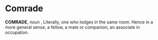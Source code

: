 # Comrade

**COMRADE**, _noun_ , Literally, one who lodges in the same room. Hence in a more general sense, a fellow, a mate or companion; an associate in occupation.